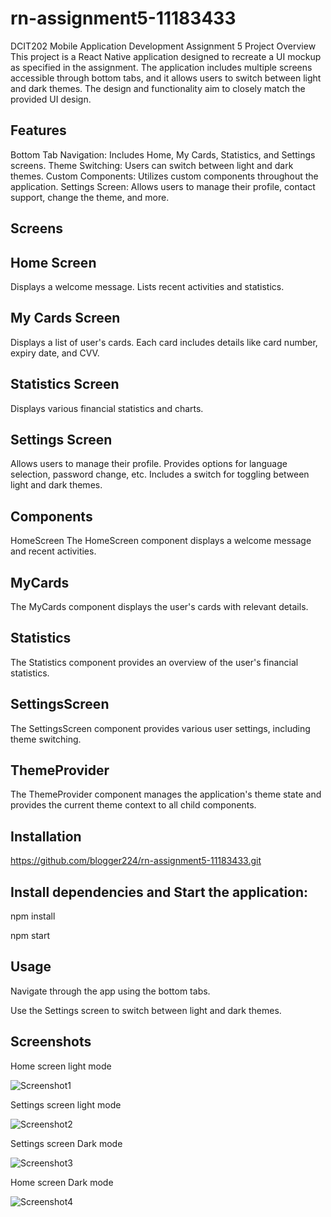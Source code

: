# rn-assignment5-11183433

DCIT202 Mobile Application Development Assignment 5
Project Overview
This project is a React Native application designed to recreate a UI mockup as specified in the assignment. The application includes multiple screens accessible through bottom tabs, and it allows users to switch between light and dark themes. The design and functionality aim to closely match the provided UI design.

## Features

Bottom Tab Navigation: Includes Home, My Cards, Statistics, and Settings screens.
Theme Switching: Users can switch between light and dark themes.
Custom Components: Utilizes custom components throughout the application.
Settings Screen: Allows users to manage their profile, contact support, change the theme, and more.

## Screens

## Home Screen

Displays a welcome message.
Lists recent activities and statistics.

## My Cards Screen

Displays a list of user's cards.
Each card includes details like card number, expiry date, and CVV.

## Statistics Screen

Displays various financial statistics and charts.

## Settings Screen

Allows users to manage their profile.
Provides options for language selection, password change, etc.
Includes a switch for toggling between light and dark themes.

## Components

HomeScreen
The HomeScreen component displays a welcome message and recent activities.

## MyCards

The MyCards component displays the user's cards with relevant details.

## Statistics

The Statistics component provides an overview of the user's financial statistics.

## SettingsScreen

The SettingsScreen component provides various user settings, including theme switching.

## ThemeProvider

The ThemeProvider component manages the application's theme state and provides the current theme context to all child components.

## Installation

https://github.com/blogger224/rn-assignment5-11183433.git

## Install dependencies and Start the application:

npm install

npm start

## Usage

Navigate through the app using the bottom tabs.

Use the Settings screen to switch between light and dark themes.

## Screenshots

Home screen light mode

![Screenshot1](/assets/Amoah.jpg)

Settings screen light mode

![Screenshot2](/assets/eben.jpg)

Settings screen Dark mode

![Screenshot3](/assets/kwame.jpg)

Home screen Dark mode

![Screenshot4](/assets/blogger.jpg)
